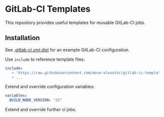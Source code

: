 # GitLab-CI Templates

This repository provides useful templates for reusable GitLab-CI jobs.

## Installation

See [.gitlab-ci.yml.dist](.gitlab-ci.yml.dist) for an example GitLab-CI configuration.

Use `include` to reference template files:

```yaml
include:
   - 'https://raw.githubusercontent.com/move-elevator/gitlab-ci-templates/main/build/build-php.yml'
   - ... 
```

Extend and override configuration variables:

```yaml
variables:
  BUILD_NODE_VERSION: "22"
```

Extend and override further ci jobs.